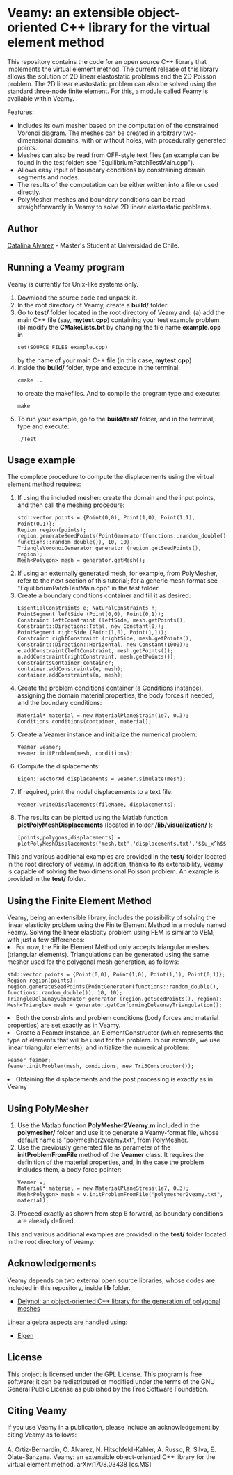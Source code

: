 <h1> Veamy: an extensible object-oriented C++ library for the virtual element method </h1>
This repository contains the code for an open source C++ library that implements the virtual element method. The current 
release of this library allows the solution of 2D linear elastostatic problems and the 2D Poisson problem. The 2D linear elastostatic problem can also be solved using the standard three-node finite element. For this, a module called Feamy is available within Veamy.

Features:
<ul>
<li> Includes its own mesher based on the computation of the constrained Voronoi
diagram. The meshes can be created in arbitrary two-dimensional domains, with or without holes, 
with procedurally generated points.</li>
<li> Meshes can also be read from OFF-style text files (an example can be found in the test folder: see "EquilibriumPatchTestMain.cpp").</li>
<li> Allows easy input of boundary conditions by constraining domain segments and nodes.</li>
<li> The results of the computation can be either written into a file or used directly. </li>
<li> PolyMesher meshes and boundary conditions can be read straightforwardly in Veamy to solve 2D linear elastostatic 
problems.</li>
</ul>

<h2>Author</h2>
<a href="https://github.com/capalvarez">Catalina Alvarez</a> -  Master's Student at Universidad de Chile.

<h2>Running a Veamy program</h2>
Veamy is currently for Unix-like systems only. 
<ol>
<li> Download the source code and unpack it. </li>
<li> In the root directory of Veamy, create a <b>build/</b> folder.</li>
<li> Go to <b>test/</b> folder located in the root directory of Veamy and: (a) add the main C++ file 
(say, <b>mytest.cpp</b>) containing your test example problem, (b)  modify the <b>CMakeLists.txt</b> 
by changing the file name <b>example.cpp</b> in <pre><code>set(SOURCE_FILES example.cpp)</pre></code></li> by the name 
of your main C++ file (in this case, <b>mytest.cpp</b>)
<li> Inside the <b>build/</b> folder, type and execute in the terminal:
<pre><code>cmake .. </code></pre> to create the makefiles. And to compile the program type and execute:
<pre><code>make </code></pre></li>
<li> To run your example, go to the <b>build/test/</b> folder, and in the terminal, type and execute:
<pre><code>./Test</pre></code> 
</ol>

<h2>Usage example</h2>
The complete procedure to compute the displacements using the virtual element method requires:
<ol>
<li>If using the included mesher: create the domain and the input points, and then call the meshing procedure: <br>
<pre><code>std::vector<Point> points = {Point(0,0), Point(1,0), Point(1,1), Point(0,1)};
Region region(points); 
region.generateSeedPoints(PointGenerator(functions::random_double(), functions::random_double()), 10, 10);
TriangleVoronoiGenerator generator (region.getSeedPoints(), region);
Mesh&ltPolygon&gt mesh = generator.getMesh();</code></pre></li>
<li>If using an externally generated mesh, for example, from PolyMesher, refer to the next section of this tutorial; for a generic mesh format see "EquilibriumPatchTestMain.cpp" in the test folder. </li>
<li>Create a boundary conditions container and fill it as desired: <br>
<pre><code>EssentialConstraints e; NaturalConstraints n;
PointSegment leftSide (Point(0,0), Point(0,1));
Constraint leftConstraint (leftSide, mesh.getPoints(), Constraint::Direction::Total, new Constant(0));
PointSegment rightSide (Point(1,0), Point(1,1));
Constraint rightConstraint (rightSide, mesh.getPoints(), Constraint::Direction::Horizontal, new Constant(1000));
e.addConstraint(leftConstraint, mesh.getPoints());
n.addConstraint(rightConstraint, mesh.getPoints());
ConstraintsContainer container;
container.addConstraints(e, mesh);
container.addConstraints(n, mesh);</code></pre></li>
<li>Create the problem conditions container (a Conditions instance), assigning the domain material properties, the body forces if needed, and 
the boundary conditions: 
<pre><code>Material* material = new MaterialPlaneStrain(1e7, 0.3);
Conditions conditions(container, material);</code></pre></li>
<li>Create a Veamer instance and initialize the numerical problem: 
<pre><code>Veamer veamer;
veamer.initProblem(mesh, conditions);</code></pre></li>
<li>Compute the displacements: 
<pre><code>Eigen::VectorXd displacements = veamer.simulate(mesh);</code></pre></li>
<li>If required, print the nodal displacements to a text file:<br>
<pre><code>veamer.writeDisplacements(fileName, displacements);</code></pre></li>
<li>The results can be plotted using the Matlab function <b>plotPolyMeshDisplacements</b> (located in folder <b>/lib/visualization/</b> ):
<pre><code>[points,polygons,displacements] = plotPolyMeshDisplacements('mesh.txt','displacements.txt','$$u_x^h$$','$$u_y^h$$','$$||u^h||$$','yes');</code></pre>
</ol>

This and various additional examples are provided in the <b>test/</b> folder located in the root directory of Veamy. 
In addition, thanks to its extensibility, Veamy is capable of solving the two dimensional Poisson problem. An example is provided in the <b>test/</b> folder.

<h2>Using the Finite Element Method </h2>
Veamy, being an extensible library, includes the possibility of solving the linear elasticity problem using the Finite Element Method in a module named Feamy. Solving the linear elasticity problem using FEM is similar to VEM, with just a few differences:
<li> For now, the Finite Element Method only accepts triangular meshes (triangular elements). Triangulations 
can be generated using the same mesher used for the polygonal mesh generation, as follows:<br>
<pre><code>std::vector<Point> points = {Point(0,0), Point(1,0), Point(1,1), Point(0,1)};
Region region(points); 
region.generateSeedPoints(PointGenerator(functions::random_double(), functions::random_double()), 10, 10);
TriangleDelaunayGenerator generator (region.getSeedPoints(), region);
Mesh&ltTriangle&gt mesh = generator.getConformingDelaunayTriangulation();</code></pre></li>
<li>Both the constraints and problem conditions (body forces and material properties) are set exactly as in Veamy. </li>
<li>Create a Feamer instance, an ElementConstructor (which represents the type of elements that will be used for the problem. In our example,
we use linear triangular elements), and initialize the numerical problem: 
<pre><code>Feamer feamer;
feamer.initProblem(mesh, conditions, new Tri3Constructor());</code></pre></li>
<li> Obtaining the displacements and the post processing is exactly as in Veamy </li>

<h2>Using PolyMesher</h2>
<ol>
<li>Use the Matlab function <b>PolyMesher2Veamy.m</b> included  in the <b>polymesher/</b> folder and use it to generate a Veamy-format file, whose
default name is "polymesher2veamy.txt", from PolyMesher. </li>
<li>Use the previously generated file as parameter of the <b>initProblemFromFile</b> method of the <b>Veamer</b> class. It 
requires the definition of the material properties, and, in the case the problem includes them, a body force pointer:
<pre><code>Veamer v;
Material* material = new MaterialPlaneStress(1e7, 0.3);
Mesh&ltPolygon&gt mesh = v.initProblemFromFile("polymesher2veamy.txt", material); </code></pre></li>
<li>Proceed exactly as shown from step 6 forward, as boundary conditions are already defined.</li>
</ol>

This and various additional examples are provided in the <b>test/</b> folder located in the root directory of Veamy. 

<h2>Acknowledgements</h2>
Veamy depends on two external open source libraries, whose codes are included in this repository, inside <b>lib</b> folder. 
<ul>
<li><a href="https://github.com/capalvarez/Delynoi"> Delynoi: an object-oriented C++ library for the generation of polygonal meshes </a></li>
</ul>
Linear algebra aspects are handled using:
<ul>
<li><a href="http://eigen.tuxfamily.org"> Eigen </a></li>
</ul>

<h2>License</h2>
This project is licensed under the GPL License. This program is free software; 
it can be redistributed or modified under the terms of the GNU General Public License as published by
the Free Software Foundation.

<h2>Citing Veamy</h2>
If you use Veamy in a publication, please include an acknowledgement by citing Veamy as follows: <br /><br />
A. Ortiz-Bernardin, C. Alvarez, N. Hitschfeld-Kahler, A. Russo, R. Silva, E. Olate-Sanzana. Veamy: an extensible object-oriented C++ library for the virtual element method. arXiv:1708.03438 [cs.MS]
